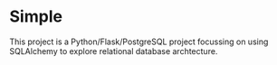 # Simple
This project is a Python/Flask/PostgreSQL project focussing on using SQLAlchemy to explore relational database archtecture.
